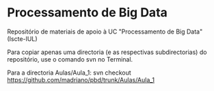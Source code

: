 # Processamento de Big Data
Repositório de materiais de apoio à UC "Processamento de Big Data" (Iscte-IUL) 

Para copiar apenas uma directoria (e as respectivas subdirectorias) do repositório, use o comando svn no Terminal. 

Para a directoria Aulas/Aula_1:
svn checkout https://github.com/madriano/pbd/trunk/Aulas/Aula_1


